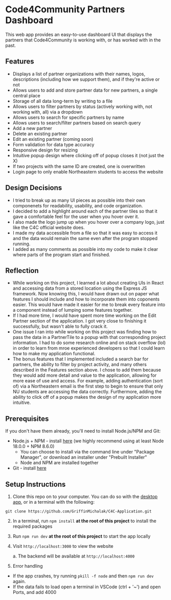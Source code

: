 # Code4Community Partners Dashboard

This web app provides an easy-to-use dashboard UI that displays the partners that Code4Community is working with, or has worked with in the past. 

## Features
- Displays a list of partner organizations with their names, logos, descriptions (including how we support them), and if they're active or not
- Allows users to add and store partner data for new partners, a single central place
- Storage of all data long-term by writing to a file
- Allows users to filter partners by status (actively working with, not working with, all) via a dropdown
- Allows users to search for specific partners by name
- Allows users to search/filter partners based on search query
- Add a new partner
- Delete an existing partner
- Edit an existing partner (coming soon)
- Form validation for data type accuracy
- Responsive design for resizing
- Intuitive popup design where clicking off of popup closes it (not just the X)
- If two projects with the same ID are created, one is overwritten
- Login page to only enable Northeastern students to access the website


## Design Decisions
- I tried to break up as many UI pieces as possible into their own componenets for readability, usability, and code organization.
- I decided to add a highlight around each of the partner tiles so that it gave a comfortable feel for the user when you hover over it.
- I also made the logo jump up when you hover over a company logo, just like the C4C official website does. 
- I made my data accessible from a file so that it was easy to access it and the data would remain the same even after the program stopped running.
- I added as many comments as possible into my code to make it clear where parts of the program start and finished.

## Reflection
- While working on this project, I learned a lot about creating UIs in React and accessing data from a stored location using the Express JS framework. Now knowing this, I would have drawn out on paper what features I should include and how to incorporate them into coponents easier. This would have made it easier for me to break every feature into a component instead of lumping some features together. 
- If I had more time, I would have spent more time working on the Edit Partner section of the application. I got very close to finishing it successfully, but wasn't able to fully crack it. 
- One issue I ran into while working on this project was finding how to pass the data in a PartnerTile to a popup with that corresponding project information. I had to do some research online and on stack overflow (lol) in order to learn from mroe experienced developers so that I could learn how to make my application functional. 
- The bonus features that I implemented included a search bar for partners, the ability to filter by project activity, and many others described in the Features section above. I chose to add them because they would add more detail and value to the application, allowing for more ease of use and access. For example, adding authentication (sort of) via a Northeastern email is the first step to begin to ensure that only NU students are accessing the data correctly. Furthermore, adding the ability to click off of a popup makes the design of my application more intuitive.

## Prerequisites

If you don't have them already, you'll need to install Node.js/NPM and Git:
- Node.js + NPM - install [here](https://nodejs.org/en/download/package-manager) (we highly recommend using at least Node 18.0.0 + NPM 8.6.0)
   - You can choose to install via the command line under "Package Manager", or download an installer under "Prebuilt Installer"
   - Node and NPM are installed together
- Git - install [here](https://git-scm.com/downloads)

## Setup Instructions

1. Clone this repo on to your computer. You can do so with the [desktop app](https://desktop.github.com/), or in a terminal with the following:
```
git clone https://github.com/GriffinMichalak/C4C-Application.git
```
2. In a terminal, run `npm install` **at the root of this project** to install the required packages
3. Run `npm run dev` **at the root of this project** to start the app locally
4. Visit `http://localhost:3000` to view the website

    a. The backend will be available at `http://localhost:4000`

5. Error handling
- If the app crashes, try running `pkill -f node` and then `npm run dev` again.
- If the data fails to load open a terminal in VSCode (ctrl + '~') and open Ports, and add 4000
